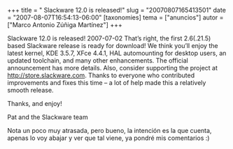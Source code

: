 +++
title = " Slackware 12.0 is released!"
slug = "20070807165413501"
date = "2007-08-07T16:54:13-06:00"
[taxonomies]
tema = ["anuncios"]
autor = ["Marco Antonio Zúñiga Martínez"]
+++

Slackware 12.0 is released! 2007-07-02 That’s right, the first
2.6(.21.5) based Slackware release is ready for download! We think
you’ll enjoy the latest kernel, KDE 3.5.7, XFce 4.4.1, HAL automounting
for desktop users, an updated toolchain, and many other enhancements.
The official announcement has more details. Also, consider supporting
the project at
<a href="http://store.slackware.com">http://store.slackware.com</a>.
Thanks to everyone who contributed improvements and fixes this time – a
lot of help made this a relatively smooth release.

Thanks, and enjoy!

Pat and the Slackware team

Nota un poco muy atrasada, pero bueno, la intención es la que cuenta,
apenas lo voy abajar y ver que tal viene, ya pondré mis comentarios :)

